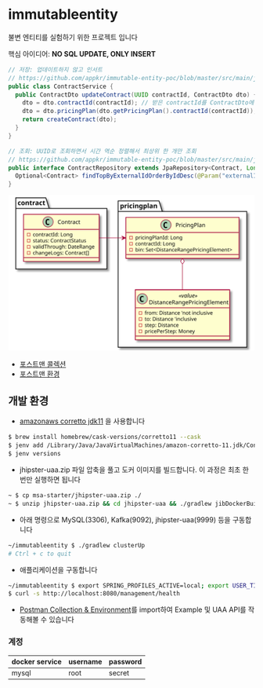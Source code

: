 # immutableentity

불변 엔티티를 실험하기 위한 프로젝트 입니다

핵심 아이디어: **NO SQL UPDATE, ONLY INSERT**
```java
// 저장: 업데이트하지 않고 인서트
// https://github.com/appkr/immutable-entity-poc/blob/master/src/main/java/dev/appkr/immutableentity/service/ContractService.java#L44-L52
public class ContractService {
  public ContractDto updateContract(UUID contractId, ContractDto dto) {
    dto = dto.contractId(contractId); // 받은 contractId를 ContractDto에 셋팅
    dto = dto.pricingPlan(dto.getPricingPlan().contractId(contractId)); // 받은 contractId를 PricingPlanDto에 셋팅
    return createContract(dto);
  }
}
```

```java
// 조회: UUID로 조회하면서 시간 역순 정렬해서 최상위 한 개만 조회
// https://github.com/appkr/immutable-entity-poc/blob/master/src/main/java/dev/appkr/immutableentity/repository/ContractRepository.java#L13
public interface ContractRepository extends JpaRepository<Contract, Long> {
  Optional<Contract> findTopByExternalIdOrderByIdDesc(@Param("externalId") UUID externalId);
}
```

![](doc/class.svg)

- [포스트맨 콜렉션](https://www.getpostman.com/collections/45a81ff70576c7317bc8)
- [포스트맨 환경](doc/LOCAL.postman_environment.json)

## 개발 환경
- [amazonaws corretto jdk11](https://docs.aws.amazon.com/ko_kr/corretto/latest/corretto-11-ug/what-is-corretto-11.html) 을 사용합니다
```bash
$ brew install homebrew/cask-versions/corretto11 --cask
$ jenv add /Library/Java/JavaVirtualMachines/amazon-corretto-11.jdk/Contents/Home
$ jenv versions
```
- jhipster-uaa.zip 파일 압축을 풀고 도커 이미지를 빌드합니다. 이 과정은 최초 한번만 실행하면 됩니다
```bash
~ $ cp msa-starter/jhipster-uaa.zip ./
~ $ unzip jhipster-uaa.zip && cd jhipster-uaa && ./gradlew jibDockerBuild
```
- 아래 명령으로 MySQL(3306), Kafka(9092), jhipster-uaa(9999) 등을 구동합니다
```bash
~/immutableentity $ ./gradlew clusterUp
# Ctrl + c to quit
```
- 애플리케이션을 구동합니다
```bash
~/immutableentity $ export SPRING_PROFILES_ACTIVE=local; export USER_TIMEZONE="Asia/Seoul"; ./gradlew clean bootRun
$ curl -s http://localhost:8080/management/health
```
- [Postman Collection & Environment](./postman)를 import하여 Example 및 UAA API를 작동해볼 수 있습니다

### 계정
docker service|username|password
---|---|---
mysql|root|secret

